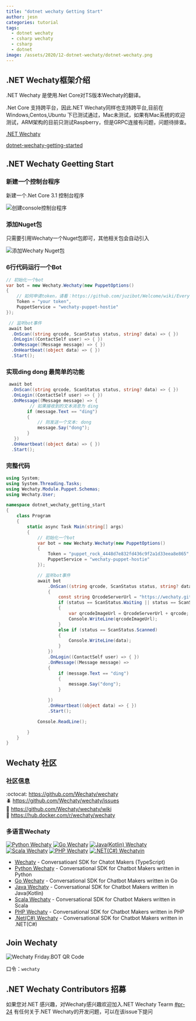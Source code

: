 ```yaml
---
title: "dotnet wechaty Getting Start"
author: jesn
categories: tutorial
tags:
  - dotnet wechaty
  - csharp wechaty
  - csharp
  - dotnet
image: /assets/2020/12-dotnet-wechaty/dotnet-wechaty.png
---
```


## .NET Wechaty框架介绍

.NET Wechaty 是使用.Net Core对TS版本Wechaty的翻译。

.Net Core 支持跨平台，因此.NET Wechaty同样也支持跨平台,目前在Windows,Centos,Ubuntu 下已测试通过，Mac未测试，如果有Mac系统的欢迎测试，ARM架构的目前只测试Raspberry，但是GRPC连接有问题，问题待排查。

[.NET Wechaty](https://github.com/wechaty/dotnet-wechaty)

[dotnet-wechaty-getting-started](https://github.com/wechaty/dotnet-wechaty-getting-started)

## .NET Wechaty Geetting Start

### 新建一个控制台程序

新建一个.Net Core 3.1 控制台程序

![创建console控制台程序](/assets/2020/12-dotnet-wechaty/console-project.png)

### 添加Nuget包

只需要引用Wechaty一个Nuget包即可，其他相关包会自动引入

![添加Wechaty Nuget包](/assets/2020/12-dotnet-wechaty/add-wechaty-nuget.png)

### 6行代码运行一个Bot

```csharp
// 初始化一个bot
var bot = new Wechaty.Wechaty(new PuppetOptions()
{
    // 如何申请token，请看：https://github.com/juzibot/Welcome/wiki/Everything-about-Wechaty
    Token = "your token",
    PuppetService = "wechaty-puppet-hostie"
});

 // 监听bot事件
 await bot
  .OnScan((string qrcode, ScanStatus status, string? data) => { })
  .OnLogin((ContactSelf user) => { })
  .OnMessage((Message message) => { })
  .OnHeartbeat((object data) => { })
  .Start();
```

### 实现ding dong 最简单的功能

```csharp
 await bot
  .OnScan((string qrcode, ScanStatus status, string? data) => { })
  .OnLogin((ContactSelf user) => { })
  .OnMessage((Message message) => {
         // 如果接收到的文本消息为 ding
        if (message.Text == "ding")
        {
            // 则发送一个文本: dong
            message.Say("dong");
        }
   })
  .OnHeartbeat((object data) => { })
  .Start();
```

### 完整代码

```csharp
using System;
using System.Threading.Tasks;
using Wechaty.Module.Puppet.Schemas;
using Wechaty.User;

namespace dotnet_wechaty_getting_start
{
    class Program
    {
        static async Task Main(string[] args)
        {
            // 初始化一个bot
            var bot = new Wechaty.Wechaty(new PuppetOptions()
            {
                Token = "puppet_rock_4448d7e832fd436c9f2a1d33eea8e865",
                PuppetService = "wechaty-puppet-hostie"
            });

            // 监听bot事件
            await bot
                .OnScan((string qrcode, ScanStatus status, string? data) =>
                {
                    const string QrcodeServerUrl = "https://wechaty.github.io/qrcode/";
                    if (status == ScanStatus.Waiting || status == ScanStatus.Timeout)
                    {
                        var qrcodeImageUrl = QrcodeServerUrl + qrcode;
                        Console.WriteLine(qrcodeImageUrl);
                    }
                    else if (status == ScanStatus.Scanned)
                    {
                        Console.WriteLine(data);
                    }
                })
                .OnLogin((ContactSelf user) => { })
                .OnMessage((Message message) =>
                {
                    if (message.Text == "ding")
                    {
                        message.Say("dong");
                    }

                })
                .OnHeartbeat((object data) => { })
                .Start();

            Console.ReadLine();

        }
    }
}

```

## Wechaty 社区

### 社区信息

:octocat: <https://github.com/Wechaty/wechaty>  
:beetle: <https://github.com/Wechaty/wechaty/issues>  
:book: <https://github.com/Wechaty/wechaty/wiki>  
:whale: <https://hub.docker.com/r/wechaty/wechaty>  

### 多语言Wechaty

[![Python Wechaty](https://img.shields.io/badge/Wechaty-Python-blue)](https://github.com/wechaty/python-wechaty)
[![Go Wechaty](https://img.shields.io/badge/Wechaty-Go-7de)](https://github.com/wechaty/go-wechaty)
[![Java(Kotlin) Wechaty](https://img.shields.io/badge/Wechaty-Java-f80)](https://github.com/wechaty/java-wechaty)
[![Scala Wechaty](https://img.shields.io/badge/Wechaty-Scala-890)](https://github.com/wechaty/scala-wechaty)
[![PHP Wechaty](https://img.shields.io/badge/Wechaty-PHP-99c)](https://github.com/wechaty/php-wechaty)
[![.NET(C#) Wechatyin](https://img.shields.io/badge/Wechaty-.NET-629)](https://github.com/wechaty/dotnet-wechaty)

- [Wechaty](https://github.com/wechaty/wechaty) - Conversatioanl SDK for Chatot Makers (TypeScript)
- [Python Wechaty](https://github.com/wechaty/python-wechaty) - Conversational SDK for Chatbot Makers written in Python
- [Go Wechaty](https://github.com/wechaty/go-wechaty) - Conversational SDK for Chatbot Makers written in Go
- [Java Wechaty](https://github.com/wechaty/java-wechaty) - Conversational SDK for Chatbot Makers written in Java(Kotlin)
- [Scala Wechaty](https://github.com/wechaty/scala-wechaty) - Conversational SDK for Chatbot Makers written in Scala
- [PHP Wechaty](https://github.com/wechaty/php-wechaty) - Conversational SDK for Chatbot Makers written in PHP
- [.Net(C#) Wechaty](https://github.com/wechaty/dotnet-wechaty) - Conversational SDK for Chatbot Makers written in .NET(C#)

## Join Wechaty

![Wechaty Friday.BOT QR Code](https://wechaty.js.org/img/friday-qrcode.svg)  

口令：`wechaty`

## .NET Wechaty Contributors 招募

如果您对.NET 感兴趣，对Wechaty感兴趣欢迎加入.NET Wechaty Tearm
[#pr-24](https://github.com/wechaty/dotnet-wechaty/issues/24)
有任何关于.NET Wechaty的开发问题，可以在该issue下提问
